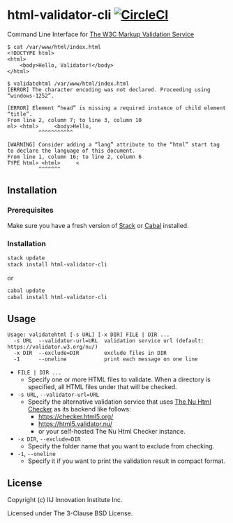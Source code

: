# html-validator-cli [![CircleCI](https://circleci.com/gh/iij-ii/html-validator-cli.svg?style=svg)](https://circleci.com/gh/iij-ii/html-validator-cli)

Command Line Interface for [The W3C Markup Validation Service](https://validator.w3.org/)

```
$ cat /var/www/html/index.html
<!DOCTYPE html>
<html>
    <body>Hello, Validator!</body>
</html>

$ validatehtml /var/www/html/index.html
[ERROR] The character encoding was not declared. Proceeding using “windows-1252”.

[ERROR] Element “head” is missing a required instance of child element “title”.
From line 2, column 7; to line 3, column 10
ml> <html>     <body>Hello,
          ^^^^^^^^^^^

[WARNING] Consider adding a “lang” attribute to the “html” start tag to declare the language of this document.
From line 1, column 16; to line 2, column 6
TYPE html> <html>     <
          ^^^^^^^
```

## Installation

### Prerequisites

Make sure you have a fresh version of [Stack](https://docs.haskellstack.org/en/stable/README/) or [Cabal](https://www.haskell.org/cabal/) installed.

### Installation

```sh
stack update
stack install html-validator-cli
```
or
```sh
cabal update
cabal install html-validator-cli
```

## Usage

```
Usage: validatehtml [-s URL] [-x DIR] FILE | DIR ...
  -s URL  --validator-url=URL  validation service url (default: https://validator.w3.org/nu/)
  -x DIR  --exclude=DIR        exclude files in DIR
  -1      --oneline            print each message on one line
```
- `FILE | DIR ...`
    - Specify one or more HTML files to validate. When a directory is specified, all HTML files under that will be checked.
- `-s URL`, `--validator-url=URL`
    - Specify the alternative validation service that uses [The Nu Html Checker](https://validator.github.io/validator/) as its backend like follows:
        - https://checker.html5.org/
        - https://html5.validator.nu/
        - or your self-hosted The Nu Html Checker instance.
- `-x DIR`,  `--exclude=DIR`
    - Specify the folder name that you want to exclude from checking.
- `-1`, `--oneline`
    - Specify it if you want to print the validation result in compact format.

## License

Copyright (c) IIJ Innovation Institute Inc.

Licensed under The 3-Clause BSD License.

